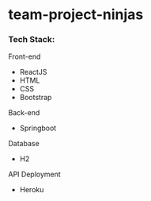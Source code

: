 # team-project-ninjas

<h3>Tech Stack:</h3>

Front-end
- ReactJS
- HTML
- CSS
- Bootstrap

Back-end
- Springboot

Database
- H2

API Deployment
- Heroku


